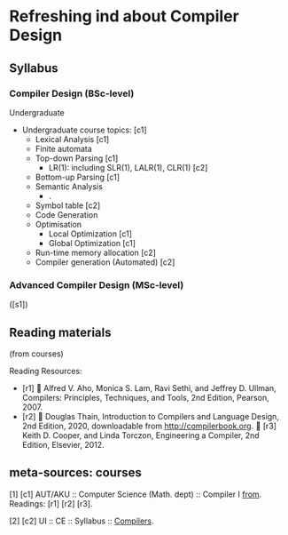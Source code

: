 # Refreshing ind about Compiler Design

## Syllabus
### Compiler Design (BSc-level)
Undergraduate

* Undergraduate course topics: [c1]
   * Lexical Analysis  [c1]
   * Finite automata
   * Top-down Parsing  [c1]
      * LR(1): including SLR(1), LALR(1), CLR(1)   [c2]
   * Bottom-up Parsing  [c1]
   * Semantic Analysis
      * .
   * Symbol table [c2]
   * Code Generation
   * Optimisation
      * Local Optimization  [c1]
      * Global Optimization  [c1]
   * Run-time memory allocation [c2]
   * Compiler generation (Automated) [c2]

### Advanced Compiler Design (MSc-level)



([s1])

## Reading materials
(from courses)

Reading Resources:
* [r1]  Alfred V. Aho, Monica S. Lam, Ravi Sethi, and Jeffrey D. Ullman, Compilers: Principles,
Techniques, and Tools, 2nd Edition, Pearson, 2007.
* [r2]  Douglas Thain, Introduction to Compilers and Language Design,
2nd Edition, 2020, downloadable from http://compilerbook.org.
 [r3] Keith D. Cooper, and Linda Torczon, Engineering a Compiler, 2nd Edition, Elsevier, 2012.



## meta-sources: courses
[1]  [c1] AUT/AKU :: Computer Science (Math. dept) :: Compiler I   [from](https://math.aut.ac.ir/files/math/files/Bsc/ComputerSciences/Program_in_English/Compiler.pdf).
Readings: [r1] [r2] [r3].

[2] [c2] UI :: CE :: Syllabus :: [Compilers](https://www.ui.ac.ir/Dorsapax/userfiles/Sub16/Syasatgozari%20Dorous/Engineer/Computer/BS_Computer.pdf).

